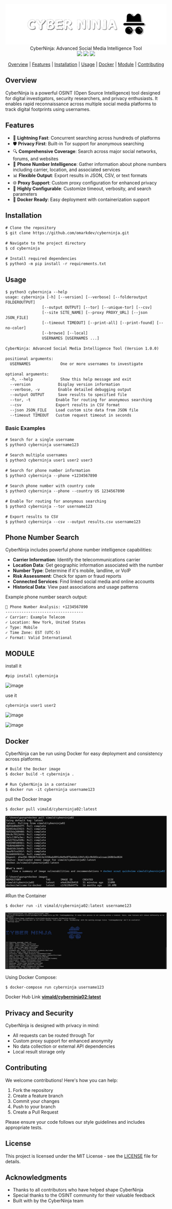 <p align=center>

  <img src="./img/ban.png"/>

  <br>
  <span>CyberNinja: Advanced Social Media Intelligence Tool</span>
  <br>
  <a target="_blank" href="https://www.python.org/downloads/" title="Python version"><img src="https://img.shields.io/badge/python-%3E=_3.6-green.svg"></a>
  <a target="_blank" href="LICENSE" title="License: MIT"><img src="https://img.shields.io/badge/License-MIT-blue.svg"></a>
  <a target="_blank" href="https://github.com/omarkdev/cyberninja/actions" title="Test Status"><img src="https://img.shields.io/badge/tests-passing-brightgreen.svg"></a>
</p>

<p align="center">
  <a href="#overview">Overview</a> | 
  <a href="#features">Features</a> | 
  <a href="#installation">Installation</a> | 
  <a href="#usage">Usage</a> | 
  <a href="#docker">Docker</a> | 
  <a href="#module">Module</a> | 
  <a href="#contributing">Contributing</a>
</p>

## Overview

CyberNinja is a powerful OSINT (Open Source Intelligence) tool designed for digital investigators, security researchers, and privacy enthusiasts. It enables rapid reconnaissance across multiple social media platforms to track digital footprints using usernames.

## Features

- 🚀 **Lightning Fast**: Concurrent searching across hundreds of platforms
- 🛡️ **Privacy First**: Built-in Tor support for anonymous searching
- 🔍 **Comprehensive Coverage**: Search across major social networks, forums, and websites
- 📱 **Phone Number Intelligence**: Gather information about phone numbers including carrier, location, and associated services
- 📊 **Flexible Output**: Export results in JSON, CSV, or text formats
- 🌐 **Proxy Support**: Custom proxy configuration for enhanced privacy
- 🔧 **Highly Configurable**: Customize timeout, verbosity, and search parameters
- 🐳 **Docker Ready**: Easy deployment with containerization support

## Installation

```console
# Clone the repository
$ git clone https://github.com/omarkdev/cyberninja.git

# Navigate to the project directory
$ cd cyberninja

# Install required dependencies
$ python3 -m pip install -r requirements.txt
```

## Usage

```console
$ python3 cyberninja --help
usage: cyberninja [-h] [--version] [--verbose] [--folderoutput FOLDEROUTPUT]
                [--output OUTPUT] [--tor] [--unique-tor] [--csv]
                [--site SITE_NAME] [--proxy PROXY_URL] [--json JSON_FILE]
                [--timeout TIMEOUT] [--print-all] [--print-found] [--no-color]
                [--browse] [--local]
                USERNAMES [USERNAMES ...]

CyberNinja: Advanced Social Media Intelligence Tool (Version 1.0.0)

positional arguments:
  USERNAMES             One or more usernames to investigate

optional arguments:
  -h, --help            Show this help message and exit
  --version            Display version information
  --verbose, -v        Enable detailed debugging output
  --output OUTPUT      Save results to specified file
  --tor, -t           Enable Tor routing for anonymous searching
  --csv               Export results in CSV format
  --json JSON_FILE    Load custom site data from JSON file
  --timeout TIMEOUT   Custom request timeout in seconds
```

### Basic Examples

```console
# Search for a single username
$ python3 cyberninja username123

# Search multiple usernames
$ python3 cyberninja user1 user2 user3

# Search for phone number information
$ python3 cyberninja --phone +1234567890

# Search phone number with country code
$ python3 cyberninja --phone --country US 1234567890

# Enable Tor routing for anonymous searching
$ python3 cyberninja --tor username123

# Export results to CSV
$ python3 cyberninja --csv --output results.csv username123
```

## Phone Number Search

CyberNinja includes powerful phone number intelligence capabilities:

- **Carrier Information**: Identify the telecommunications carrier
- **Location Data**: Get geographic information associated with the number
- **Number Type**: Determine if it's mobile, landline, or VoIP
- **Risk Assessment**: Check for spam or fraud reports
- **Connected Services**: Find linked social media and online accounts
- **Historical Data**: View past associations and usage patterns

Example phone number search output:
```
📱 Phone Number Analysis: +1234567890
----------------------------------
✓ Carrier: Example Telecom
✓ Location: New York, United States
✓ Type: Mobile
✓ Time Zone: EST (UTC-5)
✓ Format: Valid International
```
## MODULE

install it 
```
#pip install cyberninja 
```

![image](https://github.com/user-attachments/assets/0ad71c13-8e55-44af-935c-4becca9d702f)


use it 
```
cyberninja user1 user2

```
![image](https://github.com/user-attachments/assets/4ad7e864-d0a8-4e97-9fdc-067f46c57199)

![image](https://github.com/user-attachments/assets/d40ce7cd-08cb-4894-aceb-a8c7821757c5)


## Docker

CyberNinja can be run using Docker for easy deployment and consistency across platforms.

```console
# Build the Docker image
$ docker build -t cyberninja .

# Run CyberNinja in a container
$ docker run -it cyberninja username123
```
pull the Docker Image
```
$ docker pull vimald/cyberninja02:latest
```
![Docker Pull Image](https://github.com/Vimal007Vimal/CyberNinja/blob/main/img/pull.jpeg)

#Run the Container
```
$ docker run -it vimald/cyberninja02:latest username123
```

![Docker run Image](https://github.com/Vimal007Vimal/CyberNinja/blob/main/img/dcokerrun.jpeg)


Using Docker Compose:
```console
$ docker-compose run cyberninja username123
```

Docker Hub Link
[**vimald/cyberninja02:latest**](https://hub.docker.com/repository/docker/vimald/cyberninja02/general)

## Privacy and Security

CyberNinja is designed with privacy in mind:
- All requests can be routed through Tor
- Custom proxy support for enhanced anonymity
- No data collection or external API dependencies
- Local result storage only

## Contributing

We welcome contributions! Here's how you can help:

1. Fork the repository
2. Create a feature branch
3. Commit your changes
4. Push to your branch
5. Create a Pull Request

Please ensure your code follows our style guidelines and includes appropriate tests.

## License

This project is licensed under the MIT License - see the [LICENSE](LICENSE) file for details.

## Acknowledgments

- Thanks to all contributors who have helped shape CyberNinja
- Special thanks to the OSINT community for their valuable feedback
- Built with by the CyberNinja team
